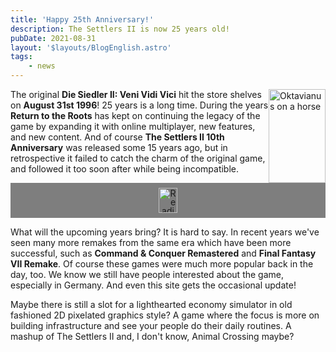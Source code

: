 ```yaml
---
title: 'Happy 25th Anniversary!'
description: The Settlers II is now 25 years old!
pubDate: 2021-08-31
layout: '$layouts/BlogEnglish.astro'
tags:
    - news
---
```


<img alt="Oktavianus on a horse" src="/design/oktavianus_on_horse.png" width="91" height="150" style="float:right" /> The original **Die Siedler II: Veni Vidi Vici** hit the store shelves on **August 31st 1996**! 25 years is a long time. During the years **Return to the Roots** has kept on continuing the legacy of the game by expanding it with online multiplayer, new features, and new content. And of course **The Settlers II 10th Anniversary** was released some 15 years ago, but in retrospective it failed to catch the charm of the original game, and followed it too soon after while being incompatible.

<div style="background:rgba(0, 0, 0, 0.5);line-height:1;padding:0.5rem;text-align:center">
	<img alt="Reading newspaper" src="/design/inhabitant_reading_newspaper.gif" height="40" width="30" style="image-rendering:pixelated;image-rendering:crisp-edges;vertical-align:top" />
</div>

What will the upcoming years bring? It is hard to say. In recent years we've seen many more remakes from the same era which have been more successful, such as **Command & Conquer Remastered** and **Final Fantasy VII Remake**. Of course these games were much more popular back in the day, too. We know we still have people interested about the game, especially in Germany. And even this site gets the occasional update!

Maybe there is still a slot for a lighthearted economy simulator in old fashioned 2D pixelated graphics style? A game where the focus is more on building infrastructure and see your people do their daily routines. A mashup of The Settlers II and, I don't know, Animal Crossing maybe?
